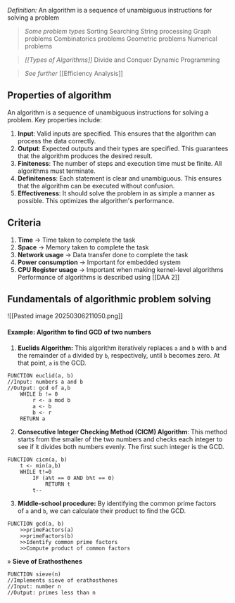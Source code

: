 *Definition:* An algorithm is a sequence of unambiguous instructions for solving a problem

>*Some problem types*
>Sorting
>Searching
>String processing
>Graph problems
>Combinatorics problems
>Geometric problems
>Numerical problems

> *[[Types of Algorithms]]*
> Divide and Conquer
> Dynamic Programming

>*See further*
>[[Efficiency Analysis]]
## Properties of algorithm
An algorithm is a sequence of unambiguous instructions for solving a problem. Key properties include:
1. **Input**: Valid inputs are specified. This ensures that the algorithm can process the data correctly.
2. **Output**: Expected outputs and their types are specified. This guarantees that the algorithm produces the desired result. 
3. **Finiteness**: The number of steps and execution time must be finite. All algorithms must terminate.
4. **Definiteness**: Each statement is clear and unambiguous. This ensures that the algorithm can be executed without confusion.
5. **Effectiveness**: It should solve the problem in as simple a manner as possible. This optimizes the algorithm's performance.

## Criteria
1. **Time** → Time taken to complete the task
2. **Space** → Memory taken to complete the task
3. **Network usage** → Data transfer done  to complete the task
4. **Power consumption** → Important for embedded system
5. **CPU Register usage** → Important when making kernel-level algorithms
Performance of algorithms is described using [[DAA 2]]
## Fundamentals of algorithmic problem solving
![[Pasted image 20250306211050.png]]


#### Example: **Algorithm to find GCD of two numbers**
1. **Euclids Algorithm:** This algorithm iteratively replaces `a` and `b` with `b` and the remainder of `a` divided by `b`, respectively, until `b` becomes zero. At that point, `a` is the GCD.
```algorithm
FUNCTION euclid(a, b)
//Input: numbers a and b
//Output: gcd of a,b
	WHILE b != 0
		r <- a mod b
		a <- b
		b <- r
	RETURN a
```

2. **Consecutive Integer Checking Method (CICM) Algorithm**: This method starts from the smaller of the two numbers and checks each integer to see if it divides both numbers evenly. The first such integer is the GCD.
``` algorithm
FUNCTION cicm(a, b)
	t <- min(a,b)
	WHILE t!=0
		IF (a%t == 0 AND b%t == 0)
			RETURN t
		t--
```

3. **Middle-school procedure:** By identifying the common prime factors of `a` and `b`, we can calculate their product to find the GCD.
```algorithm
FUNCTION gcd(a, b)
	>>primeFactors(a)
	>>primeFactors(b)
	>>Identify common prime factors
	>>Compute product of common factors
```

» **Sieve of Erathosthenes**
```algorithm
FUNCTION sieve(n)
//Implements sieve of erathosthenes
//Input: number n
//Output: primes less than n
	
```


